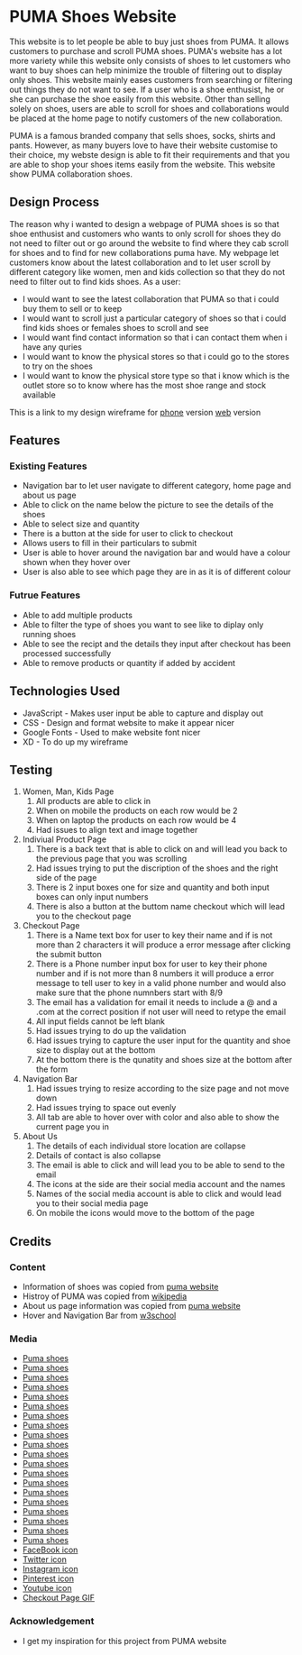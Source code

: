 # PUMA Shoes Website
This website is to let people be able to buy just shoes from PUMA. It allows customers to purchase and scroll PUMA shoes. PUMA's website has a lot more variety while this website only consists of shoes to let customers who want to buy shoes can help minimize the trouble of filtering out to display only shoes. This website mainly eases customers from searching or filtering out things they do not want to see. If a user who is a shoe enthusist, he or she can purchase the shoe easily from this website. Other than selling solely on shoes, users are able to scroll for shoes and collaborations would be placed at the home page to notify customers of the new collaboration. 

PUMA is a famous branded company that sells shoes, socks, shirts and pants. However, as many buyers love to have their website customise to their choice, my webste design is able to fit their requirements and that you are able to shop your shoes items easily from the website. This website show PUMA collaboration shoes.

## Design Process
The reason why i wanted to design a webpage of PUMA shoes is so that shoe enthusist and customers who wants to only scroll for shoes they do not need to filter out or go around the website to find where they cab scroll for shoes and to find for new collaborations puma have. My webpage let customers know about the latest collaboration and to let user scroll by different category like women, men and kids collection so that they do not need to filter out to find kids shoes.
As a user:
- I would want to see the latest collaboration that PUMA so that i could buy them to sell or to keep
- I would want to scroll just a particular category of shoes so that i could find kids shoes or females shoes to scroll and see
- I would want find contact information so that i can contact them when i have any quries 
- I would want to know the physical stores so that i could go to the stores to try on the shoes
- I would want to know the physical store type so that i know which is the outlet store so to know where has the most shoe range and stock available 

This is a link to my design wireframe for [phone](https://xd.adobe.com/view/e117b908-6ddd-4011-9298-cdd1a80073ed-b444/) version [web](https://xd.adobe.com/view/e6412877-44b1-4afb-9239-cc6b6a545d89-b312/) version

## Features
### Existing Features
- Navigation bar to let user navigate to different category, home page and about us page
- Able to click on the name below the picture to see the details of the shoes
- Able to select size and quantity
- There is a button at the side for user to click to checkout
- Allows users to fill in their particulars to submit 
- User is able to hover around the navigation bar and would have a colour shown when they hover over
- User is also able to see which page they are in as it is of different colour
### Futrue Features
- Able to add multiple products 
- Able to filter the type of shoes you want to see like to diplay only running shoes
- Able to see the recipt and the details they input after checkout has been processed successfully 
- Able to remove products or quantity if added by accident
## Technologies Used
- JavaScript - Makes user input be able to capture and display out
- CSS - Design and format website to make it appear nicer 
- Google Fonts - Used to make website font nicer
- XD - To do up my wireframe
## Testing
1. Women, Man, Kids Page  
      1. All products are able to click in 
      2. When on mobile the products on each row would be 2
      3. When on laptop the products on each row would be 4
      4. Had issues to align text and image together
2. Indiviual Product Page
      1. There is a back text that is able to click on and will lead you back to the previous page that you was scrolling 
      2. Had issues trying to put the discription of the shoes and the right side of the page 
      3. There is 2 input boxes one for size and quantity and both input boxes can only input numbers
      3. There is also a button at the buttom name checkout which will lead you to the checkout page 
3. Checkout Page 
      1. There is a Name text box for user to key their name and if is not more than 2 characters it will produce a error message after clicking the submit button
      2. There is a Phone number input box for user to key their phone number and if is not more than 8 numbers it will produce a error message to tell user to key in a valid phone number and would also make sure that the phone numnbers start with 8/9
      3. The email has a validation for email it needs to include a @ and a .com at the correct position if not user will need to retype the email
      4. All input fields cannot be left blank
      5. Had issues trying to do up the validation 
      6. Had issues trying to capture the user input for the quantity and shoe size to display out at the bottom
      7. At the bottom there is the qunatity and shoes size at the bottom after the form 
4. Navigation Bar
      1. Had issues trying to resize according to the size page and not move down
      2. Had issues trying to space out evenly 
      3. All tab are able to hover over with color and also able to show the current page you in
5. About Us
      1. The details of each individual store location are collapse 
      2. Details of contact is also collapse 
      3. The email is able to click and will lead you to be able to send to the email
      4. The icons at the side are their social media account and the names
      5. Names of the social media account is able to click and would lead you to their social media page
      6. On mobile the icons would move to the bottom of the page
## Credits
### Content
- Information of shoes was copied from [puma website](https://sg.puma.com/)
- Histroy of PUMA was copied from [wikipedia](https://en.wikipedia.org/wiki/Puma_(brand))
- About us page information was copied from [puma website](https://sg.puma.com/)
- Hover and Navigation Bar from [w3school](https://www.w3schools.com/howto/howto_js_topnav.asp)
### Media
- [Puma shoes](https://images.puma.com/image/upload/f_auto,q_auto,b_rgb:fafafa,w_600,h_600/global/387049/01/sv01/fnd/SEA/fmt/png/PUMA-x-COCA-COLA-Suede-Sneakers)
- [Puma shoes](https://images.puma.com/image/upload/f_auto,q_auto,b_rgb:fafafa,w_600,h_600/global/387027/01/sv01/fnd/SEA/fmt/png/PUMA-x-COCA-COLA-Slipstream-Sneakers)
- [Puma shoes](https://images.puma.com/image/upload/f_auto,q_auto,b_rgb:fafafa,w_600,h_600/global/387217/01/sv01/fnd/SEA/fmt/png/PUMA-x-COCA-COLA-Rider-FV-Limited-Edition-Sneakers)
- [Puma shoes](https://images.puma.com/image/upload/f_auto,q_auto,b_rgb:fafafa,w_600,h_600/global/387023/01/sv01/fnd/SEA/fmt/png/PUMA-x-COCA-COLA-Rider-FV-Sneakers)
- [Puma shoes](https://images.puma.com/image/upload/f_auto,q_auto,b_rgb:fafafa,w_600,h_600/global/376187/02/sv01/fnd/SEA/fmt/png/Softride-Premier-Women's-Running-Shoes)
- [Puma shoes](https://images.puma.com/image/upload/f_auto,q_auto,b_rgb:fafafa,w_600,h_600/global/372276/01/sv01/fnd/SEA/fmt/png/Leadcat-FTR-Slides)
- [Puma shoes](https://images.puma.com/image/upload/f_auto,q_auto,b_rgb:fafafa,w_600,h_600/global/195277/02/sv01/fnd/SEA/fmt/png/Prowl-Slip-On-Shine-Women's-Training-Shoes)
- [Puma shoes](https://images.puma.com/image/upload/f_auto,q_auto,b_rgb:fafafa,w_600,h_600/global/376582/16/sv01/fnd/SEA/fmt/png/TRC-Blaze-Court-Basketball-Shoes)
- [Puma shoes](https://images.puma.com/image/upload/f_auto,q_auto,b_rgb:fafafa,w_600,h_600/global/195163/03/sv01/fnd/SEA/fmt/png/Better-Foam-Emerge-3D-Men's-Running-Shoes)
- [Puma shoes](https://images.puma.com/image/upload/f_auto,q_auto,b_rgb:fafafa,w_600,h_600/global/194681/02/sv01/fnd/SEA/fmt/png/Eternity-Nitro-Men's-Running-Shoes)
- [Puma shoes](https://images.puma.com/image/upload/f_auto,q_auto,b_rgb:fafafa,w_600,h_600/global/376049/08/sv01/fnd/SEA/fmt/png/PWRFRAME-Men's-Training-Shoes)
- [Puma shoes](https://images.puma.com/image/upload/f_auto,q_auto,b_rgb:fafafa,w_600,h_600/global/371044/02/sv01/fnd/SEA/fmt/png/Cool-Cat-V-Sandals-Men)
- [Puma shoes](https://images.puma.com/image/upload/f_auto,q_auto,b_rgb:fafafa,w_600,h_600/global/387419/01/sv01/fnd/SEA/fmt/png/PUMA-x-POK%C3%89MON-Rider-FV-Bulbasaur-Sneakers-Youth)
- [Puma shoes](https://images.puma.com/image/upload/f_auto,q_auto,b_rgb:fafafa,w_600,h_600/global/387815/01/sv01/fnd/SEA/fmt/png/PUMA-x-POK%C3%89MON-Rider-FV-Pikachu-Sneakers-Kids)
- [Puma shoes](https://images.puma.com/image/upload/f_auto,q_auto,b_rgb:fafafa,w_600,h_600/global/387809/01/sv01/fnd/SEA/fmt/png/PUMA-x-POK%C3%89MON-Sliptream-Lo-Charmander-Sneakers-Youth)
- [Puma shoes](https://images.puma.com/image/upload/f_auto,q_auto,b_rgb:fafafa,w_600,h_600/global/387420/01/sv01/fnd/SEA/fmt/png/PUMA-x-POK%C3%89MON-Rider-FV-Bulbasaur-Sneakers-Kids)
- [Puma shoes](https://images.puma.com/image/upload/f_auto,q_auto,b_rgb:fafafa,w_600,h_600/global/387811/01/sv01/fnd/SEA/fmt/png/PUMA-x-POK%C3%89MON-Slipstream-Lo-Charmander-Alternative-Closure-Sneakers-Babies)
- [Puma shoes](https://images.puma.com/image/upload/f_auto,q_auto,b_rgb:fafafa,w_600,h_600/global/387813/01/sv01/fnd/SEA/fmt/png/PUMA-x-POK%C3%89MON-Rider-FV-Bulbasaur-Sneakers-Babies)
- [Puma shoes](https://images.puma.com/image/upload/f_auto,q_auto,b_rgb:fafafa,w_600,h_600/global/370677/31/sv01/fnd/SEA/fmt/png/Carina-L-Youth-Trainers)
- [Puma shoes](https://sg.puma.com/sg/en/pd/future-3.3-fg%2Fag-youth-football-boots/106773.html?dwvar_106773_color=01)
- [FaceBook icon](https://encrypted-tbn0.gstatic.com/images?q=tbn:ANd9GcS9vp0dfW9JUcWhf1YnGJRtLr00ejK6SqygKA&usqp=CAU)
- [Twitter icon](https://cdn-icons-png.flaticon.com/128/145/145812.png)
- [Instagram icon](https://cdn.pixabay.com/photo/2017/11/10/05/04/instagram-2935404__340.png)
- [Pinterest icon](https://cdn.pixabay.com/photo/2022/01/11/15/02/pinterest-6930796__340.png)
- [Youtube icon](https://cdn.pixabay.com/photo/2017/11/10/05/05/youtube-2935416__340.png)
- [Checkout Page GIF](https://www.google.com/url?sa=i&url=https%3A%2F%2Fwww.affirmativeactionprograms.org%2Fgif-puma-adidas-k.html&psig=AOvVaw2XRFm00P8_9NDDgJe17aTN&ust=1670142389517000&source=images&cd=vfe&ved=0CBAQjRxqFwoTCMjgz7CD3fsCFQAAAAAdAAAAABAj)
### Acknowledgement
- I get my inspiration for this project from PUMA website
